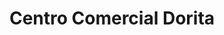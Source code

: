 ---
title: "Centro Comercial Dorita"
url: /tarija/centro-comercial-dorita/
shop: centro comercial
---